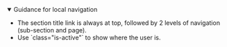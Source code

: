 <details open data-label="local-navigation-guidance-accordion" aria-expanded="true">
  <summary>Guidance<span class="visuallyhidden"> for local navigation</span></summary>
  <div class="accordion-panel">
<ul>
<li>The section title link is always at top, followed by 2 levels of navigation (sub-section and page).</li>
<li>Use `class="is-active"` to show where the user is.</li>
</ul>
</div>
</details>

